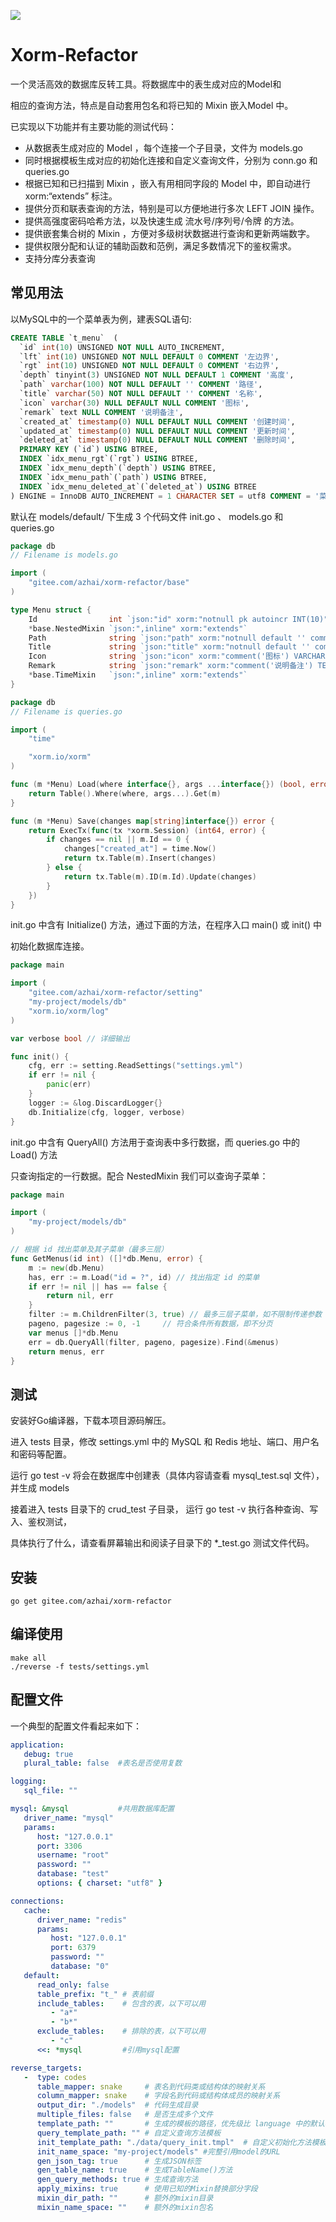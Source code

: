 [![](https://goreportcard.com/badge/gitee.com/azhai/xorm-refactor)](https://goreportcard.com/report/gitee.com/azhai/xorm-refactor)

# Xorm-Refactor

一个灵活高效的数据库反转工具。将数据库中的表生成对应的Model和

相应的查询方法，特点是自动套用包名和将已知的 Mixin 嵌入Model 中。

已实现以下功能并有主要功能的测试代码：

* 从数据表生成对应的 Model ，每个连接一个子目录，文件为 models.go
* 同时根据模板生成对应的初始化连接和自定义查询文件，分别为 conn.go 和 queries.go
* 根据已知和已扫描到 Mixin ，嵌入有用相同字段的 Model 中，即自动进行 xorm:“extends” 标注。
* 提供分页和联表查询的方法，特别是可以方便地进行多次 LEFT JOIN 操作。
* 提供高强度密码哈希方法，以及快速生成 流水号/序列号/令牌 的方法。
* 提供嵌套集合树的 Mixin ，方便对多级树状数据进行查询和更新两端数字。
* 提供权限分配和认证的辅助函数和范例，满足多数情况下的鉴权需求。
* 支持分库分表查询

## 常见用法

以MySQL中的一个菜单表为例，建表SQL语句:

```sql
CREATE TABLE `t_menu`  (
  `id` int(10) UNSIGNED NOT NULL AUTO_INCREMENT,
  `lft` int(10) UNSIGNED NOT NULL DEFAULT 0 COMMENT '左边界',
  `rgt` int(10) UNSIGNED NOT NULL DEFAULT 0 COMMENT '右边界',
  `depth` tinyint(3) UNSIGNED NOT NULL DEFAULT 1 COMMENT '高度',
  `path` varchar(100) NOT NULL DEFAULT '' COMMENT '路径',
  `title` varchar(50) NOT NULL DEFAULT '' COMMENT '名称',
  `icon` varchar(30) NULL DEFAULT NULL COMMENT '图标',
  `remark` text NULL COMMENT '说明备注',
  `created_at` timestamp(0) NULL DEFAULT NULL COMMENT '创建时间',
  `updated_at` timestamp(0) NULL DEFAULT NULL COMMENT '更新时间',
  `deleted_at` timestamp(0) NULL DEFAULT NULL COMMENT '删除时间',
  PRIMARY KEY (`id`) USING BTREE,
  INDEX `idx_menu_rgt`(`rgt`) USING BTREE,
  INDEX `idx_menu_depth`(`depth`) USING BTREE,
  INDEX `idx_menu_path`(`path`) USING BTREE,
  INDEX `idx_menu_deleted_at`(`deleted_at`) USING BTREE
) ENGINE = InnoDB AUTO_INCREMENT = 1 CHARACTER SET = utf8 COMMENT = '菜单' ROW_FORMAT = DYNAMIC;
```

默认在 models/default/ 下生成 3 个代码文件 init.go 、 models.go 和 queries.go

```go
package db
// Filename is models.go

import (
	"gitee.com/azhai/xorm-refactor/base"
)

type Menu struct {
	Id                int `json:"id" xorm:"notnull pk autoincr INT(10)"`
	*base.NestedMixin `json:",inline" xorm:"extends"`
	Path              string `json:"path" xorm:"notnull default '' comment('路径') index VARCHAR(100)"`
	Title             string `json:"title" xorm:"notnull default '' comment('名称') VARCHAR(50)"`
	Icon              string `json:"icon" xorm:"comment('图标') VARCHAR(30)"`
	Remark            string `json:"remark" xorm:"comment('说明备注') TEXT"`
	*base.TimeMixin   `json:",inline" xorm:"extends"`
}
```

```go
package db
// Filename is queries.go

import (
	"time"

	"xorm.io/xorm"
)

func (m *Menu) Load(where interface{}, args ...interface{}) (bool, error) {
	return Table().Where(where, args...).Get(m)
}

func (m *Menu) Save(changes map[string]interface{}) error {
	return ExecTx(func(tx *xorm.Session) (int64, error) {
		if changes == nil || m.Id == 0 {
			changes["created_at"] = time.Now()
			return tx.Table(m).Insert(changes)
		} else {
			return tx.Table(m).ID(m.Id).Update(changes)
		}
	})
}
```

init.go 中含有 Initialize() 方法，通过下面的方法，在程序入口 main() 或 init() 中

初始化数据库连接。

```go
package main

import (
	"gitee.com/azhai/xorm-refactor/setting"
	"my-project/models/db"
	"xorm.io/xorm/log"
)

var verbose bool // 详细输出

func init() {
	cfg, err := setting.ReadSettings("settings.yml")
	if err != nil {
		panic(err)
	}
    logger := &log.DiscardLogger{}
	db.Initialize(cfg, logger, verbose)
}
```

init.go 中含有 QueryAll() 方法用于查询表中多行数据，而 queries.go 中的  Load() 方法

只查询指定的一行数据。配合 NestedMixin 我们可以查询子菜单：

```go
package main

import (
	"my-project/models/db"
)

// 根据 id 找出菜单及其子菜单（最多三层）
func GetMenus(id int) ([]*db.Menu, error) {
	m := new(db.Menu)
	has, err := m.Load("id = ?", id) // 找出指定 id 的菜单
	if err != nil || has == false {
		return nil, err
	}
	filter := m.ChildrenFilter(3, true) // 最多三层子菜单，如不限制传递参数 0
	pageno, pagesize := 0, -1     // 符合条件所有数据，即不分页
	var menus []*db.Menu
	err = db.QueryAll(filter, pageno, pagesize).Find(&menus)
	return menus, err
}
```

## 测试

安装好Go编译器，下载本项目源码解压。

进入 tests 目录，修改 settings.yml 中的 MySQL 和 Redis 地址、端口、用户名和密码等配置。

运行 go test -v 将会在数据库中创建表（具体内容请查看 mysql_test.sql 文件），并生成 models

接着进入 tests 目录下的 crud_test 子目录， 运行 go test -v 执行各种查询、写入、鉴权测试，

具体执行了什么，请查看屏幕输出和阅读子目录下的 *_test.go 测试文件代码。


## 安装

```
go get gitee.com/azhai/xorm-refactor
```

## 编译使用

```
make all
./reverse -f tests/settings.yml
```

## 配置文件

一个典型的配置文件看起来如下：

```yml
application:
   debug: true
   plural_table: false  #表名是否使用复数

logging:
   sql_file: ""

mysql: &mysql           #共用数据库配置
   driver_name: "mysql"
   params:
      host: "127.0.0.1"
      port: 3306
      username: "root"
      password: ""
      database: "test"
      options: { charset: "utf8" }

connections:
   cache:
      driver_name: "redis"
      params:
         host: "127.0.0.1"
         port: 6379
         password: ""
         database: "0"
   default:
      read_only: false
      table_prefix: "t_" # 表前缀
      include_tables:    # 包含的表，以下可以用
         - "a*"
         - "b*"
      exclude_tables:    # 排除的表，以下可以用
         - "c"
      <<: *mysql         #引用mysql配置

reverse_targets:
   -  type: codes
      table_mapper: snake     # 表名到代码类或结构体的映射关系
      column_mapper: snake    # 字段名到代码或结构体成员的映射关系
      output_dir: "./models"  # 代码生成目录
      multiple_files: false   # 是否生成多个文件
      template_path: ""       # 生成的模板的路径，优先级比 language 中的默认模板高
      query_template_path: "" # 自定义查询方法模板
      init_template_path: "./data/query_init.tmpl"  # 自定义初始化方法模板
      init_name_space: "my-project/models" #完整引用model的URL
      gen_json_tag: true      # 生成JSON标签
      gen_table_name: true    # 生成TableName()方法
      gen_query_methods: true # 生成查询方法
      apply_mixins: true      # 使用已知的Mixin替换部分字段
      mixin_dir_path: ""      # 额外的mixin目录
      mixin_name_space: ""    # 额外的mixin包名
```
